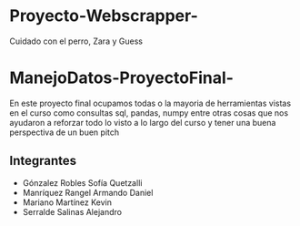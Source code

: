 # Proyecto-Webscrapper-
Cuidado con el perro, Zara y Guess 
# ManejoDatos-ProyectoFinal-
En este proyecto final ocupamos todas o la mayoria de herramientas vistas en el curso como
consultas sql, pandas, numpy entre otras cosas que nos ayudaron a reforzar todo lo visto a
lo largo del curso y tener una buena perspectiva de un buen pitch 

## Integrantes

- Gónzalez Robles Sofía Quetzalli 
- Manríquez Rangel Armando Daniel 
- Mariano Martínez Kevin
- Serralde Salinas Alejandro
